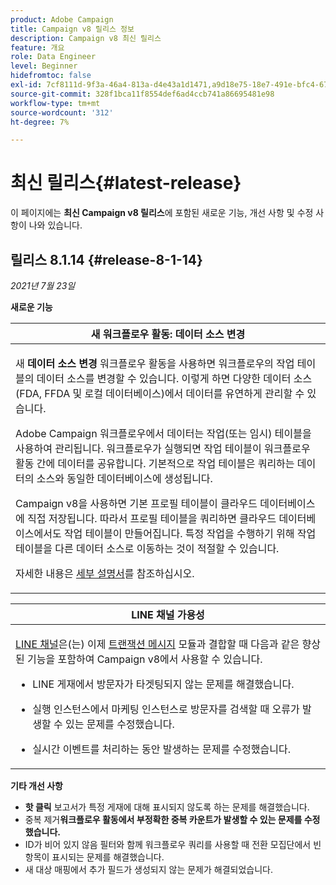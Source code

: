 ```yaml
---
product: Adobe Campaign
title: Campaign v8 릴리스 정보
description: Campaign v8 최신 릴리스
feature: 개요
role: Data Engineer
level: Beginner
hidefromtoc: false
exl-id: 7cf8111d-9f3a-46a4-813a-d4e43a1d1471,a9d18e75-18e7-491e-bfc4-671c3600396e
source-git-commit: 328f1bca11f8554def6ad4ccb741a86695481e98
workflow-type: tm+mt
source-wordcount: '312'
ht-degree: 7%

---
```


# 최신 릴리스{#latest-release}

이 페이지에는 **최신 Campaign v8 릴리스**&#x200B;에 포함된 새로운 기능, 개선 사항 및 수정 사항이 나와 있습니다.

## 릴리스 8.1.14 {#release-8-1-14}

_2021년 7월 23일_

**새로운 기능**

<table>
<thead>
<tr>
<th><strong>새 워크플로우 활동: 데이터 소스 변경</strong><br/></th>
</tr>
</thead>
<tbody>
<tr>
<td>
<p>새 <b>데이터 소스 변경</b> 워크플로우 활동을 사용하면 워크플로우의 작업 테이블의 데이터 소스를 변경할 수 있습니다. 이렇게 하면 다양한 데이터 소스(FDA, FFDA 및 로컬 데이터베이스)에서 데이터를 유연하게 관리할 수 있습니다.</p>
<p>Adobe Campaign 워크플로우에서 데이터는 작업(또는 임시) 테이블을 사용하여 관리됩니다. 워크플로우가 실행되면 작업 테이블이 워크플로우 활동 간에 데이터를 공유합니다. 기본적으로 작업 테이블은 쿼리하는 데이터의 소스와 동일한 데이터베이스에 생성됩니다.</p>
<p>Campaign v8을 사용하면 기본 프로필 테이블이 클라우드 데이터베이스에 직접 저장됩니다. 따라서 프로필 테이블을 쿼리하면 클라우드 데이터베이스에서도 작업 테이블이 만들어집니다. 특정 작업을 수행하기 위해 작업 테이블을 다른 데이터 소스로 이동하는 것이 적절할 수 있습니다.</p>
<p>자세한 내용은 <a href="../config/workflows.md#change-data-source-activity">세부 설명서</a>를 참조하십시오.</p>
</td>
</tr>
</tbody>
</table>

<table> 
<thead>
<tr> 
<th> <strong>LINE 채널 가용성</strong><br /> </th> 
</tr> 
</thead> 
<tbody> 
<tr> 
<td> <p><a href="../send/line.md">LINE 채널</a>은(는) 이제 <a href="../send/transactional.md">트랜잭션 메시지</a> 모듈과 결합할 때 다음과 같은 향상된 기능을 포함하여 Campaign v8에서 사용할 수 있습니다.
<ul> 
<li><p>LINE 게재에서 방문자가 타겟팅되지 않는 문제를 해결했습니다. 
</p></li>
<li><p>실행 인스턴스에서 마케팅 인스턴스로 방문자를 검색할 때 오류가 발생할 수 있는 문제를 수정했습니다.
</p></li>
<li><p>실시간 이벤트를 처리하는 동안 발생하는 문제를 수정했습니다.</p></li>
</ul>
</td> 
</tr> 
</tbody> 
</table>

**기타 개선 사항**

* **핫 클릭** 보고서가 특정 게재에 대해 표시되지 않도록 하는 문제를 해결했습니다.
* 중복 제거&#x200B;**워크플로우 활동에서 부정확한 중복 카운트가 발생할 수 있는 문제를 수정했습니다.**
* ID가 비어 있지 않음 필터와 함께 워크플로우 쿼리를 사용할 때 전환 모집단에서 빈 항목이 표시되는 문제를 해결했습니다.
* 새 대상 매핑에서 추가 필드가 생성되지 않는 문제가 해결되었습니다.

